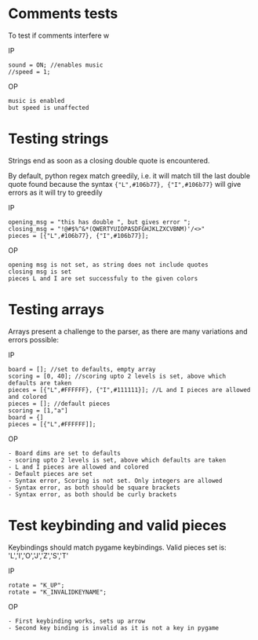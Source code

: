 # Comments tests
To test if comments interfere w

IP

```
sound = ON; //enables music
//speed = 1;
```

OP

```
music is enabled
but speed is unaffected
```

# Testing strings

Strings end as soon as a closing double quote is encountered.

By default, python regex match greedily, i.e. it will match till the last double quote found
 because the syntax `{"L",#106b77}, {"I",#106b77}` will give errors as it will try to greedily

IP

```
opening_msg = "this has double ", but gives error ";
closing_msg = "!@#$%^&*(QWERTYUIOPASDFGHJKLZXCVBNM)'/<>" 
pieces = [{"L",#106b77}, {"I",#106b77}];
```

OP

```
opening msg is not set, as string does not include quotes
closing msg is set
pieces L and I are set successfuly to the given colors
```

# Testing arrays

Arrays present a challenge to the parser, as there are many variations and errors possible:

IP

```
board = []; //set to defaults, empty array
scoring = [0, 40]; //scoring upto 2 levels is set, above which defaults are taken 
pieces = [{"L",#FFFFFF}, {"I",#111111}]; //L and I pieces are allowed and colored
pieces = []; //default pieces
scoring = [1,"a"] 
board = {]
pieces = [{"L",#FFFFFF]];
```

OP

```
- Board dims are set to defaults
- scoring upto 2 levels is set, above which defaults are taken
- L and I pieces are allowed and colored
- Default pieces are set
- Syntax error, Scoring is not set. Only integers are allowed 
- Syntax error, as both should be square brackets
- Syntax error, as both should be curly brackets
```

# Test keybinding and valid pieces

Keybindings should match pygame keybindings.
Valid pieces set is:  'L','I','O','J','Z','S','T'

IP

```
rotate = "K_UP";
rotate = "K_INVALIDKEYNAME";
```

OP

```
- First keybinding works, sets up arrow 
- Second key binding is invalid as it is not a key in pygame
```